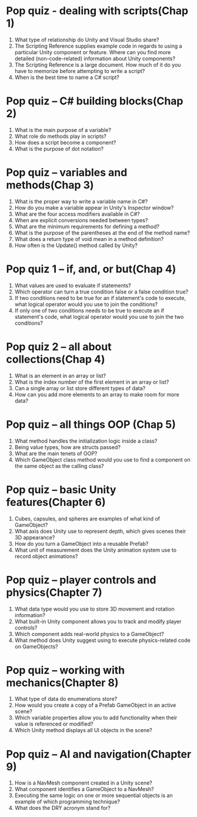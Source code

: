 # Pop quiz - dealing with scripts(Chap 1)
1. What type of relationship do Unity and Visual Studio share?
2. The Scripting Reference supplies example code in regards to using a 
particular Unity component or feature. Where can you find more detailed 
(non-code-related) information about Unity components?
3. The Scripting Reference is a large document. How much of it do you have to 
memorize before attempting to write a script?
4. When is the best time to name a C# script?
# Pop quiz – C# building blocks(Chap 2)
1. What is the main purpose of a variable?
2. What role do methods play in scripts?
3. How does a script become a component?
4. What is the purpose of dot notation?
# Pop quiz – variables and methods(Chap 3)
1. What is the proper way to write a variable name in C#?
2. How do you make a variable appear in Unity's Inspector window?
3. What are the four access modifiers available in C#?
4. When are explicit conversions needed between types?
5. What are the minimum requirements for defining a method?
6. What is the purpose of the parentheses at the end of the method name?
7. What does a return type of void mean in a method definition?
8. How often is the Update() method called by Unity? 
# Pop quiz 1 – if, and, or but(Chap 4)
1. What values are used to evaluate if statements?
2. Which operator can turn a true condition false or a false condition true?
3. If two conditions need to be true for an if statement's code to execute, what 
logical operator would you use to join the conditions?
4. If only one of two conditions needs to be true to execute an if statement's 
code, what logical operator would you use to join the two conditions?
# Pop quiz 2 – all about collections(Chap 4)
1. What is an element in an array or list?
2. What is the index number of the first element in an array or list?
3. Can a single array or list store different types of data?
4. How can you add more elements to an array to make room for more data? 
# Pop quiz – all things OOP (Chap 5)
1. What method handles the initialization logic inside a class?
2. Being value types, how are structs passed?
3.  What are the main tenets of OOP?
4. Which GameObject class method would you use to find a component on the 
same object as the calling class?
# Pop quiz – basic Unity features(Chapter 6)
1. Cubes, capsules, and spheres are examples of what kind of GameObject?
2. What axis does Unity use to represent depth, which gives scenes their 3D 
appearance? 
3. How do you turn a GameObject into a reusable Prefab?
4. What unit of measurement does the Unity animation system use to record 
object animations?
# Pop quiz – player controls and physics(Chapter 7)
1. What data type would you use to store 3D movement and rotation 
information?
2. What built-in Unity component allows you to track and modify player 
controls?
3. Which component adds real-world physics to a GameObject?
4. What method does Unity suggest using to execute physics-related code on 
GameObjects?
# Pop quiz – working with mechanics(Chapter 8)
1. What type of data do enumerations store?
2. How would you create a copy of a Prefab GameObject in an active scene?
3. Which variable properties allow you to add functionality when their value is 
referenced or modified?
4. Which Unity method displays all UI objects in the scene?
# Pop quiz – AI and navigation(Chapter 9)
1. How is a NavMesh component created in a Unity scene?
2. What component identifies a GameObject to a NavMesh?
3. Executing the same logic on one or more sequential objects is an example of 
which programming technique?
4. What does the DRY acronym stand for?
